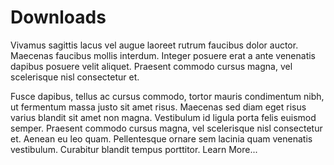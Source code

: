 # Downloads

Vivamus sagittis lacus vel augue laoreet rutrum faucibus dolor auctor. Maecenas faucibus mollis interdum. Integer posuere erat a ante venenatis dapibus posuere velit aliquet. Praesent commodo cursus magna, vel scelerisque nisl consectetur et.

Fusce dapibus, tellus ac cursus commodo, tortor mauris condimentum nibh, ut fermentum massa justo sit amet risus. Maecenas sed diam eget risus varius blandit sit amet non magna. Vestibulum id ligula porta felis euismod semper. Praesent commodo cursus magna, vel scelerisque nisl consectetur et. Aenean eu leo quam. Pellentesque ornare sem lacinia quam venenatis vestibulum. Curabitur blandit tempus porttitor. Learn More...
